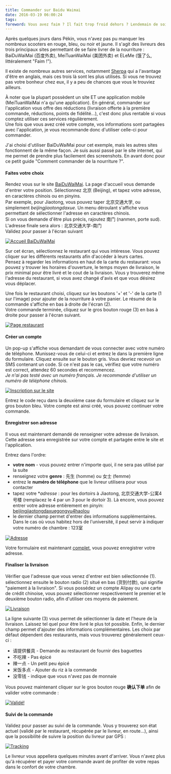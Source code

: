 ```yaml
---
title: Commander sur Baidu Waimai
date: 2016-03-19 06:00:24
tags:
foreword: Vous avez faim ? Il fait trop froid dehors ? Lendemain de soirée difficile ? Faites vous livrer à manger !
---
```

Après quelques jours dans Pékin, vous n'avez pas pu manquer les nombreux scooters en rouge, bleu, ou noir et jaune. Il s'agit des livreurs des trois principaux sites permettant de se faire livrer de la nourriture : BaiDuWaiMai (百度外卖), MeiTuanWaiMai (美团外卖) et ELeMe (饿了么, littéralement "Faim !").

Il existe de nombreux autres services, notamment [Sherpa](http://www.sherpa.com.cn/) qui a l'avantage d'être en anglais, mais ces trois là sont les plus utilisés. Si vous ne trouvez pas votre bonheur chez eux, il y a peu de chances que vous le trouviez ailleurs.

À noter que la plupart possèdent un site ET une application mobile (MeiTuanWaiMai n'a qu'une application). En général, commander sur l'application vous offre des réductions (livraison offerte à la première commande, réductions, points de fidélité...), c'est donc plus rentable si vous comptez utiliser ces services régulièrement.  
Une fois que vous avez créé votre compte, vos informations sont partagées avec l'application, je vous recommande donc d'utiliser celle-ci pour commander.

J'ai choisi d'utiliser BaiDuWaiMai pour cet exemple, mais les autres sites fonctionnent de la même façon. Je suis aussi passé par le site internet, qui me permet de prendre plus facilement des screenshots. En avant donc pour ce petit guide "Comment commander de la nourriture ?".



#### Faites votre choix
Rendez vous sur le site [BaiDuWaiMai](http://waimai.baidu.com). La page d'accueil vous demande d'entrer votre position. Sélectionnez 北京 (Beijing), et tapez votre adresse, en caractères chinois ou en pinyins.  
Par exemple, pour Jiaotong, vous pouvez taper 北京交通大学, ou simplement *beijingjiaotongdaxue*. Un menu déroulant s'affiche vous permettant de sélectionner l'adresse en caractères chinois.  
Si on vous demande d'être plus précis, rajoutez 南门 (nanmen, porte sud). L'adresse finale sera alors : 北京交通大学-南门  
Validez pour passer à l'écran suivant

<a href="1accueil.png" data-lightbox="1accueil" class="zoom"><img src="1accueil.png" title="Accueil BaiDuWaiMai"></a>

Sur cet écran, sélectionnez le restaurant qui vous intéresse. Vous pouvez cliquer sur les différents restaurants afin d'accéder à leurs cartes.  
Pensez à regarder les informations en haut de la carte du restaurant: vous pouvez y trouver les horaires d'ouverture, le temps moyen de livraison, le prix minimal pour être livré et le cout de la livraison. Vous y trouverez même l'adresse du restaurant, si vous avez changé d'avis et que vous désirez vous déplacer.

Une fois le restaurant choisi, cliquez sur les boutons '+' et '-' de la carte (1 sur l'image) pour ajouter de la nourriture à votre panier. Le résumé de la commande s'affiche en bas à droite de l'écran (2).  
Votre commande terminée, cliquez sur le gros bouton rouge (3) en bas à droite pour passer à l'écran suivant.

<a href="2restau.png" data-lightbox="2restau" class="zoom"><img src="2restau.png" title="Page restaurant"></a>

#### Créer un compte
Un pop-up s'affiche vous demandant de vous connecter avec votre numéro de téléphone. Munissez-vous de celui-ci et entrez le dans la première ligne du formulaire. Cliquez ensuite sur le bouton gris. Vous devriez recevoir un SMS contenant un code. Si ce n'est pas le cas, vérifiez que votre numéro est correct, attendez 60 secondes et recommencez.  
*Je n'ai pas testé avec un numéro français. Je recommande d'utiliser un numéro de téléphone chinois.*

<a href="3inscription.png" data-lightbox="3inscription" class="zoom"><img src="3inscription.png" title="Inscription sur le site"></a>

Entrez le code reçu dans la deuxième case du formulaire et cliquez sur le gros bouton bleu. Votre compte est ainsi créé, vous pouvez continuer votre commande.

#### Enregistrer son adresse
Il vous est maintenant demandé de renseigner votre adresse de livraison. Cette adresse sera enregistrée sur votre compte et partagée entre le site et l'application.

Entrez dans l'ordre:
* **votre nom** - vous pouvez entrer n'importe quoi, il ne sera pas utilisé par la suite
* renseignez votre **genre** : 先生 (homme) ou 女士 (femme)
* entrez le **numéro de téléphone** que le livreur utilisera pour vous contacter
* tapez votre **adresse* : pour les dortoirs à Jiaotong, 北京交通大学-公寓4号楼 (remplacez le 4 par un 3 pour le dortoir 3). Là encore, vous pouvez entrer votre adresse entièrement en pinyin: <a href="5adressefacile.png" data-lightbox="5adressefacile">beijingjiaotongdaxuegongyu4haolou</a>
* le dernier champ permet d'entrer des informations supplémentaires. Dans le cas où vous habitez hors de l'université, il peut servir à indiquer votre numéro de chambre : 123室

<a href="4adresse.png" data-lightbox="4adresse" class="zoom"><img src="4adresse.png" title="Adresse"></a>

Votre formulaire est maintenant <a href="6adressecomplete.png" data-lightbox="6adressecomplete">complet</a>, vous pouvez enregistrer votre adresse.

#### Finaliser la livraison
Vérifier que l'adresse que vous venez d'entrer est bien sélectionnée (1).  
sélectionnez ensuite le bouton radio (2) situé en bas (货到付款), qui signifie "paiement à la livraison". Si vous possédez un compte Alipay ou une carte de crédit chinoise, vous pouvez sélectionner respectivement le premier et le deuxième bouton radio, afin d'utiliser ces moyens de paiement.  

<a href="7livraison.png" data-lightbox="7livraison" class="zoom"><img src="7livraison.png" title="Livraison"></a>

La ligne suivante (3) vous permet de sélectionner la date et l'heure de la livraison. Laissez tel quel pour être livré le plus tot possible.
Enfin, le dernier champ permet d'ajouter des informations complémentaires. Les choix par défaut dépendent des restaurants, mais vous trouverez généralement ceux-ci :
* 请提供餐具 - Demande au restaurant de fournir des baguettes
* 不吃辣 - Pas épicé
* 辣一点 - Un petit peu épicé
* 米饭多点 - Ajouter du riz à la commande
* 没零钱 - indique que vous n'avez pas de monnaie

Vous pouvez maintenant cliquer sur le gros bouton rouge **确认下单** afin de valider votre commande :

<a href="8valide.png" data-lightbox="8valide" class="zoom"><img src="8valide.png" title="Validé!"></a>

#### Suivi de la commande

Validez pour passer au suivi de la commande. Vous y trouverez son état actuel (validé par le restaurant, récupérée par le livreur, en route...), ainsi que la possibilité de suivre la position du livreur par GPS :

<a href="9tracking.png" data-lightbox="9tracking" class="zoom"><img src="9tracking.png" title="Tracking"></a>

Le livreur vous appellera quelques minutes avant d'arriver. Vous n'avez plus qu'à récupérer et payer votre commande avant de profiter de votre repas dans le confort de votre chambre.